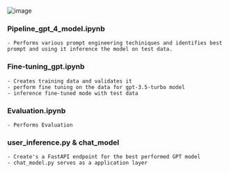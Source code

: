 ![image](https://github.com/shobanasiranjeevilu/Fine_Tuning_LLM/assets/114626356/fd295d12-e2c8-4b8c-a872-4b319a1d9959)





### Pipeline_gpt_4_model.ipynb

    - Performs various prompt engineering techiniques and identifies best prompt and using it inference the model on test data.

### Fine-tuning_gpt.ipynb
    - Creates training data and validates it 
    - perform fine tuning on the data for gpt-3.5-turbo model
    - inference fine-tuned mode with test data

### Evaluation.ipynb
    - Performs Evaluation 

### user_inference.py & chat_model
    - Create's a FastAPI endpoint for the best performed GPT model
    - chat_model.py serves as a application layer
